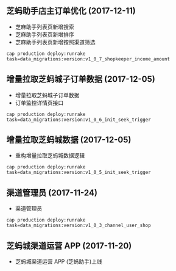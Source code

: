 ## 芝蚂助手店主订单优化 (2017-12-11)

- 芝麻助手列表页新增搜索
- 芝麻助手列表页新增排序
- 芝麻助手列表页新增按照渠道筛选

```shell
cap production deploy:runrake task=data_migrations:version:v1_0_7_shopkeeper_income_amount
```

## 增量拉取芝蚂城子订单数据 (2017-12-05)

- 增量拉取芝蚂城子订单数据
- 订单监控详情页接口

```shell
cap production deploy:runrake task=data_migrations:version:v1_0_6_init_seek_trigger
```

## 增量拉取芝蚂城数据 (2017-12-05)

- 重构增量拉取芝蚂城数据逻辑

```shell
cap production deploy:runrake task=data_migrations:version:v1_0_5_init_seek_trigger
```

## 渠道管理员 (2017-11-24)

- 渠道管理员

```shell
cap production deploy:runrake task=data_migrations:version:v1_0_3_channel_user_shop
```

## 芝蚂城渠道运营 APP (2017-11-20)

- 芝蚂城渠道运营 APP (芝蚂助手)上线